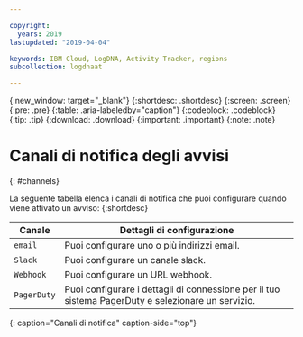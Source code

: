 ```yaml
---

copyright:
  years: 2019
lastupdated: "2019-04-04"

keywords: IBM Cloud, LogDNA, Activity Tracker, regions
subcollection: logdnaat

---
```


{:new_window: target="_blank"}
{:shortdesc: .shortdesc}
{:screen: .screen}
{:pre: .pre}
{:table: .aria-labeledby="caption"}
{:codeblock: .codeblock}
{:tip: .tip}
{:download: .download}
{:important: .important}
{:note: .note}

# Canali di notifica degli avvisi
{: #channels}

La seguente tabella elenca i canali di notifica che puoi configurare quando viene attivato un avviso:
{:shortdesc}


| Canale           | Dettagli di configurazione | 
|-------------------|-----------------------|
| `email`             | Puoi configurare uno o più indirizzi email.  | 
| `Slack`             | Puoi configurare un canale slack. |
| `Webhook`           | Puoi configurare un URL webhook. |
| `PagerDuty`         | Puoi configurare i dettagli di connessione per il tuo sistema PagerDuty e selezionare un servizio.|
{: caption="Canali di notifica" caption-side="top"} 



